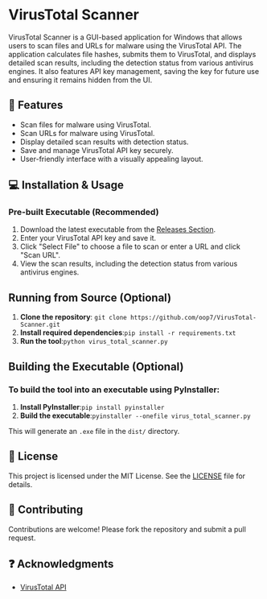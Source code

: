 # VirusTotal Scanner

VirusTotal Scanner is a GUI-based application for Windows that allows users to scan files and URLs for malware using the VirusTotal API. The application calculates file hashes, submits them to VirusTotal, and displays detailed scan results, including the detection status from various antivirus engines. It also features API key management, saving the key for future use and ensuring it remains hidden from the UI.

## 💪 Features

- Scan files for malware using VirusTotal.
- Scan URLs for malware using VirusTotal.
- Display detailed scan results with detection status.
- Save and manage VirusTotal API key securely.
- User-friendly interface with a visually appealing layout.

## 💻 Installation & Usage

### **Pre-built Executable (Recommended)**

1. Download the latest executable from the [Releases Section](https://github.com/oop7/VirusTotal-Scanner/releases).
2. Enter your VirusTotal API key and save it.
3. Click "Select File" to choose a file to scan or enter a URL and click "Scan URL".
4. View the scan results, including the detection status from various antivirus engines.

## Running from Source (Optional)

1. **Clone the repository**: ```git clone https://github.com/oop7/VirusTotal-Scanner.git```
3. **Install required dependencies**:```pip install -r requirements.txt```
4. **Run the tool**:```python virus_total_scanner.py```

## Building the Executable (Optional)

### To build the tool into an executable using PyInstaller:

1. **Install PyInstaller**:```pip install pyinstaller```
2. **Build the executable**:```pyinstaller --onefile virus_total_scanner.py```

This will generate an `.exe` file in the `dist/` directory.

## 📜 License

This project is licensed under the MIT License. See the [LICENSE](LICENSE) file for details.

## 📙 Contributing

Contributions are welcome! Please fork the repository and submit a pull request.

## ❓  Acknowledgments

- [VirusTotal API](https://www.virustotal.com/)

